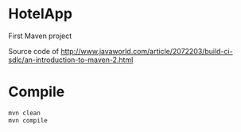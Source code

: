 HotelApp
========


First Maven project

Source code of http://www.javaworld.com/article/2072203/build-ci-sdlc/an-introduction-to-maven-2.html

# Compile

```bash
mvn clean
mvn compile
```
